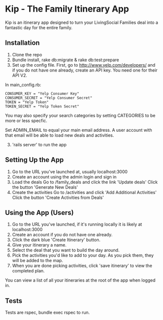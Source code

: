 Kip - The Family Itinerary App
===

Kip is an itinerary app designed to turn your LivingSocial Families deal into a fantastic day for the entire family.

Installation
---
1. Clone the repo
2. Bundle install, rake db:migrate & rake db:test:prepare
3. Set up the config file. First, go to http://www.yelp.com/developers/ and if you do not have one already, create an API key. You need one for their API V2.

In main_config.rb:

    CONSUMER_KEY = "Yelp Consumer Key"
    CONSUMER_SECRET = "Yelp Consumer Secret"
    TOKEN = "Yelp Token"
    TOKEN_SECRET = "Yelp Token Secret"
    
You may also specify your search categories by setting CATEGORIES to be more or less specfic.

Set ADMIN_EMAIL to equal your main email address. A user account with that email will be able to load new deals and activities.

3. 'rails server' to run the app

Setting Up the App
---
1. Go to the URL you've launched at, usually localhost:3000
2. Create an account using the admin login and sign in
3. Load the deals
    Go to /family_deals and click the link 'Update deals'
    Click the button 'Generate New Deals'
4. Create the activities
    Go to /activities and click 'Add Additional Activities'
    Click the button 'Create Activities from Deals'

Using the App (Users)
---
1. Go to the URL you've launched, if it's running locally it is likely at localhost:3000
2. Create an account if you do not have one already.
3. Click the dark blue 'Create Itinerary' button.
4. Give your itinerary a name.
5. Select the deal that you want to build the day around.
6. Pick the activities you'd like to add to your day. As you pick them, they will be added to the map.
7. When you are done picking activities, click 'save itinerary' to view the completed plan.

You can view a list of all your itineraries at the root of the app when logged in.


Tests
---
Tests are rspec, bundle exec rspec to run.

